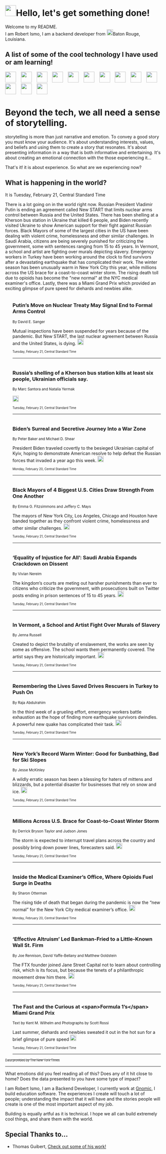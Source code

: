 <h1><img src="https://emojis.slackmojis.com/emojis/images/1643514375/3493/hot-coffee.gif?1643514375" width="35"/>Hello, let's get something done!</h1>

<p>Welcome to my README.<br/>
I am Robert Ismo, I am a backend developer from <img src="https://emojis.slackmojis.com/emojis/images/1638395689/50435/moulin_rouge.png?1638395689" width="20"/>Baton Rouge, Louisiana.</p>
<h2>A list of some of the cool technology I have used or am learning!</h2>
<p>
<img src="https://emojis.slackmojis.com/emojis/images/1643516091/21142/meow_bongotap.gif?1643516091" width="35" alt="">
<img src="https://img.shields.io/badge/Favorite%20Frontend%20Framework-SvelteKit-f83903" alt="">
<img src="https://img.shields.io/badge/Second%20Favorite-Vue-40b581" alt="">
<img src="https://img.shields.io/badge/Most%20Used%20Runtime-Nodejs-78b061" alt="">
<img src="https://emojis.slackmojis.com/emojis/images/1643517416/34482/fire.gif?1643517416" width="35" alt="">
<img src="https://img.shields.io/badge/Javascript%20But%20Better-Typescript-0078ca" alt="">
<img src="https://img.shields.io/badge/Favorite%20Language-Elixir-3e244d" alt="">
<img src="https://img.shields.io/badge/Containerize%20Everything-Docker-6ac9ef" alt="">
<img src="https://emojis.slackmojis.com/emojis/images/1643514596/5999/meow_party.gif?1643514596" width="35" alt="">
<img src="https://img.shields.io/badge/API%20Love%20Language-Graphql-de32a5" alt="">
<img src="https://img.shields.io/badge/Our%20Favorite%20Version%20Controller-Git-e94f33" alt="">
<img src="https://img.shields.io/badge/Favorite%20Database-Redis-d42d1d" alt="">
<img src="https://emojis.slackmojis.com/emojis/images/1643514559/5584/deployparrot.gif?1643514559" width="35" alt="">
<img src="https://img.shields.io/badge/Container%20Interstate-RabbitMQ-f66200" alt="">
<img src="https://img.shields.io/badge/Gotta%20Learn-Kubernetes-316adf" alt="">
<img src="https://img.shields.io/badge/Really%20Mature%20Now-WASM-654fef" alt="">
<img src="https://emojis.slackmojis.com/emojis/images/1666642497/61942/dance_vibe.gif?1666642497" width="35" alt="">
<img src="https://img.shields.io/badge/For%20My%20M1-ARM64-657d96" alt="">
<img src="https://img.shields.io/badge/Loving%20This%20So%20Much-TailwindCSS-17bcb5" alt="">
<img src="https://img.shields.io/badge/Cool%20Build%20Tool-Vite-f9cb24" alt="">
<img src="https://emojis.slackmojis.com/emojis/images/1669231376/62819/working-on-it.gif?1669231376" width="35" alt="">
<img src="https://img.shields.io/badge/Fun%20and%20Easy%20Database-MongoDB-5f8c49" alt="">
<img src="https://img.shields.io/badge/JS%20Life%20Support-NPM-c73737" alt="">
<img src="https://img.shields.io/badge/I%20Liked%20It-DynamoDB-0073b9" alt="">
<img src="https://emojis.slackmojis.com/emojis/images/1643514045/46/question.gif?1643514045" width="35" alt="">
<img src="https://img.shields.io/badge/cool-React-60d6f9" alt="">
<img src="https://img.shields.io/badge/Future%20Big%20Project-Lambda-f37e00" alt="">
<img src="https://img.shields.io/badge/NPM%20But%20Better-PNPM-f1aa07" alt="">
<img src="https://emojis.slackmojis.com/emojis/images/1643514943/9662/fbwow.gif?1643514943" width="35" alt="">
<img src="https://img.shields.io/badge/First%20Language-C-662079" alt="">
<img src="https://img.shields.io/badge/Where%20I%20Deploy%20Frontend-Vercel-000000" alt="">
<img src="https://img.shields.io/badge/Who%20Does%20not%20Want%20an%20App-Swift-f9492a" alt="">
<img src="https://emojis.slackmojis.com/emojis/images/1643514058/151/javascript.png?1643514058" width="35" alt="">
<img src="https://img.shields.io/badge/cool-Python-fbd542" alt="">
<img src="https://img.shields.io/badge/Favorite%20Something-Stripe-656cdc" alt="">
<img src="https://img.shields.io/badge/Of%20Course-HTML5-ed6327" alt="">
<img src="https://emojis.slackmojis.com/emojis/images/1660415405/60731/bomb.gif?1660415405" width="35" alt="">
<img src="https://img.shields.io/badge/hate-CSS-2964ec" alt="">
<img src="https://img.shields.io/badge/Learning-CircleCI-141215" alt="">
<img src="https://img.shields.io/badge/Learning-Rust-fbbb3b" alt="">
<img src="https://emojis.slackmojis.com/emojis/images/1660415397/60712/writing-hand.gif?1660415397" width="35" alt="">
<img src="https://img.shields.io/badge/Dev%20Browser%20of%20Choice-Firefox-cc4e26" alt="">
<img src="https://img.shields.io/badge/Recoverying%20From%20Windows-UNIX-1781e3" alt="">
<img src="https://img.shields.io/badge/LOVE-LogSeq-90c1c2" alt="">
<img src="https://emojis.slackmojis.com/emojis/images/1643514066/223/kirby.gif?1643514066" width="35" alt="">
<img src="https://img.shields.io/badge/Daily%20Driver-MacOS-e6e6e8" alt="">
<img src="https://img.shields.io/badge/Git%20Server-Github-000000" alt="">
<img src="https://img.shields.io/badge/enjoyable-EC2-f17428" alt="">
<img src="https://emojis.slackmojis.com/emojis/images/1643514239/2069/excited.gif?1643514239" width="35" alt="">
</p>
<h1>Beyond the tech, we all need a sense of storytelling.</h1>
<p>storytelling is more than just narrative and emotion. To convey a good story you must know your audience. It's about understanding interests, values, and beliefs and using them to create a story that resonates. It's about presenting information in a way that is both informative and entertaining. It's about creating an emotional connection with the those experiencing it...</p>
<p>That's it! it is about experience. So what are we experiencing now?</p>
<h2>What is happening in the world?</h2>
<p>It is Tuesday, February 21, Central Standard Time</p>
<p>
There is a lot going on in the world right now. Russian President Vladimir Putin is ending an agreement called New START that limits nuclear arms control between Russia and the United States. There has been shelling at a Kherson bus station in Ukraine that killed 6 people, and Biden recently visited Ukraine to show American support for their fight against Russian forces. Black Mayors of some of the largest cities in the US have been dealing with violent crime, homelessness and other similar challenges. In Saudi Arabia, citizens are being severely punished for criticizing the government, some with sentences ranging from 15 to 45 years. In Vermont, a school and artist are fighting over murals depicting slavery. Emergency workers in Turkey have been working around the clock to find survivors after a devastating earthquake that has complicated their work. The winter season has been unusually warm in New York City this year, while millions across the US brace for a coast-to-coast winter storm. The rising death toll due to opioids has become the &quot;new normal&quot; at the NYC medical examiner&#39;s office. Lastly, there was a Miami Grand Prix which provided an exciting glimpse of pure speed for diehards and newbies alike.</p>
<ol>
<img src="https://img.shields.io/badge/-world-blue" alt="">
<h3>Putin’s Move on Nuclear Treaty May Signal End to Formal Arms Control</h3>
<sub>By David E. Sanger</sub>
<p>Mutual inspections have been suspended for years because of the pandemic. But New START, the last nuclear agreement between Russia and the United States, is dying.  <a href="https://nyti.ms/3xNU8jz"><img src="https://developer.nytimes.com/files/poweredby_nytimes_30b.png?v=1583354208352" height="20"></a></p>
<sub><sub>Tuesday, February 21, Central Standard Time</sub></sub>
<hr/>
<img src="https://img.shields.io/badge/-world-blue" alt="">
<h3>Russia’s shelling of a Kherson bus station kills at least six people, Ukrainian officials say.</h3>
<sub>By Marc Santora and Natalia Yermak</sub>
<p>  <a href="https://nyti.ms/3Z2LUQA"><img src="https://developer.nytimes.com/files/poweredby_nytimes_30b.png?v=1583354208352" height="20"></a></p>
<sub><sub>Tuesday, February 21, Central Standard Time</sub></sub>
<hr/>
<img src="https://img.shields.io/badge/-us-blue" alt="">
<h3>Biden’s Surreal and Secretive Journey Into a War Zone</h3>
<sub>By Peter Baker and Michael D. Shear</sub>
<p>President Biden traveled covertly to the besieged Ukrainian capital of Kyiv, hoping to demonstrate American resolve to help defeat the Russian forces that invaded a year ago this week.  <a href="https://nyti.ms/3EnB9QQ"><img src="https://developer.nytimes.com/files/poweredby_nytimes_30b.png?v=1583354208352" height="20"></a></p>
<sub><sub>Monday, February 20, Central Standard Time</sub></sub>
<hr/>
<img src="https://img.shields.io/badge/-nyregion-blue" alt="">
<h3>Black Mayors of 4 Biggest U.S. Cities Draw Strength From One Another</h3>
<sub>By Emma G. Fitzsimmons and Jeffery C. Mays</sub>
<p>The mayors of New York City, Los Angeles, Chicago and Houston have banded together as they confront violent crime, homelessness and other similar challenges.  <a href="https://nyti.ms/3Kophla"><img src="https://developer.nytimes.com/files/poweredby_nytimes_30b.png?v=1583354208352" height="20"></a></p>
<sub><sub>Tuesday, February 21, Central Standard Time</sub></sub>
<hr/>
<img src="https://img.shields.io/badge/-world-blue" alt="">
<h3>‘Equality of Injustice for All’: Saudi Arabia Expands Crackdown on Dissent</h3>
<sub>By Vivian Nereim</sub>
<p>The kingdom’s courts are meting out harsher punishments than ever to citizens who criticize the government, with prosecutions built on Twitter posts ending in prison sentences of 15 to 45 years.  <a href="https://nyti.ms/3KxcxJ0"><img src="https://developer.nytimes.com/files/poweredby_nytimes_30b.png?v=1583354208352" height="20"></a></p>
<sub><sub>Tuesday, February 21, Central Standard Time</sub></sub>
<hr/>
<img src="https://img.shields.io/badge/-us-blue" alt="">
<h3>In Vermont, a School and Artist Fight Over Murals of Slavery</h3>
<sub>By Jenna Russell</sub>
<p>Created to depict the brutality of enslavement, the works are seen by some as offensive. The school wants them permanently covered. The artist says they are historically important.  <a href="https://nyti.ms/3IiWwDX"><img src="https://developer.nytimes.com/files/poweredby_nytimes_30b.png?v=1583354208352" height="20"></a></p>
<sub><sub>Tuesday, February 21, Central Standard Time</sub></sub>
<hr/>
<img src="https://img.shields.io/badge/-world-blue" alt="">
<h3>Remembering the Lives Saved Drives Rescuers in Turkey to Push On</h3>
<sub>By Raja Abdulrahim</sub>
<p>In the third week of a grueling effort, emergency workers battle exhaustion as the hope of finding more earthquake survivors dwindles. A powerful new quake has complicated their task.  <a href="https://nyti.ms/3IkmrLA"><img src="https://developer.nytimes.com/files/poweredby_nytimes_30b.png?v=1583354208352" height="20"></a></p>
<sub><sub>Tuesday, February 21, Central Standard Time</sub></sub>
<hr/>
<img src="https://img.shields.io/badge/-nyregion-blue" alt="">
<h3>New York’s Record Warm Winter: Good for Sunbathing, Bad for Ski Slopes</h3>
<sub>By Jesse McKinley</sub>
<p>A wildly erratic season has been a blessing for haters of mittens and blizzards, but a potential disaster for businesses that rely on snow and ice.  <a href="https://nyti.ms/3kgH4QE"><img src="https://developer.nytimes.com/files/poweredby_nytimes_30b.png?v=1583354208352" height="20"></a></p>
<sub><sub>Tuesday, February 21, Central Standard Time</sub></sub>
<hr/>
<img src="https://img.shields.io/badge/-us-blue" alt="">
<h3>Millions Across U.S. Brace for Coast-to-Coast Winter Storm</h3>
<sub>By Derrick Bryson Taylor and Judson Jones</sub>
<p>The storm is expected to interrupt travel plans across the country and possibly bring down power lines, forecasters said.  <a href="https://nyti.ms/3IQ3Etb"><img src="https://developer.nytimes.com/files/poweredby_nytimes_30b.png?v=1583354208352" height="20"></a></p>
<sub><sub>Tuesday, February 21, Central Standard Time</sub></sub>
<hr/>
<img src="https://img.shields.io/badge/-nyregion-blue" alt="">
<h3>Inside the Medical Examiner’s Office, Where Opioids Fuel Surge in Deaths</h3>
<sub>By Sharon Otterman</sub>
<p>The rising tide of death that began during the pandemic is now the “new normal” for the New York City medical examiner’s office.  <a href="https://nyti.ms/3IhoIH8"><img src="https://developer.nytimes.com/files/poweredby_nytimes_30b.png?v=1583354208352" height="20"></a></p>
<sub><sub>Monday, February 20, Central Standard Time</sub></sub>
<hr/>
<img src="https://img.shields.io/badge/-business-blue" alt="">
<h3>‘Effective Altruism’ Led Bankman-Fried to a Little-Known Wall St. Firm</h3>
<sub>By Joe Rennison, David Yaffe-Bellany and Matthew Goldstein</sub>
<p>The FTX founder joined Jane Street Capital not to learn about controlling risk, which is its focus, but because the tenets of a philanthropic movement drew him there.  <a href="https://nyti.ms/3YO07B2"><img src="https://developer.nytimes.com/files/poweredby_nytimes_30b.png?v=1583354208352" height="20"></a></p>
<sub><sub>Tuesday, February 21, Central Standard Time</sub></sub>
<hr/>
<img src="https://img.shields.io/badge/-arts-blue" alt="">
<h3>The Fast and the Curious at &lt;span&gt;Formula 1’s&lt;&#x2F;span&gt; Miami Grand Prix</h3>
<sub>Text by Kent M. Wilhelm and Photographs by Scott Rossi</sub>
<p>Last summer, diehards and newbies sweated it out in the hot sun for a brief glimpse of pure speed  <a href="https://nyti.ms/3lISddo"><img src="https://developer.nytimes.com/files/poweredby_nytimes_30b.png?v=1583354208352" height="20"></a></p>
<sub><sub>Tuesday, February 21, Central Standard Time</sub></sub>
<hr/>
</ol>
<a href="https://developer.nytimes.com"><sub><sub>Data provided by The New York Times</sub></sub></a>
<hr/>
<p>What emotions did you feel reading all of this? Does any of it hit close to home? Does the data presented to you have some type of impact?</p>
<p>I am Robert Ismo, I am a Backend Developer, I currently work at <a href="https://gnomic.education/">Gnomic</a>, I build education software. The experiences I create will touch a lot of people; understanding the impact that it will have and the stories people will create is one of the most important aspect of my job.</p>
<p>Building is equally artful as it is technical. I hope we all can build extremely cool things, and share them with the world.</p>
<h2>Special Thanks to...</h2>
<ul>
<li>Thomas Guibert, <a href="https://github.com/thmsgbrt/thmsgbrt">Check out some of his work!</a></li>
</ul>